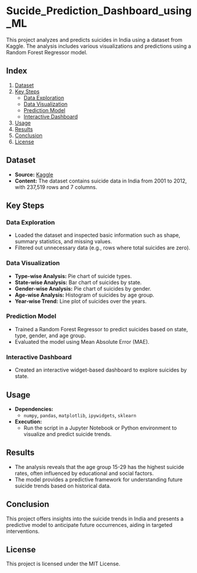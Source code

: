 # Sucide_Prediction_Dashboard_using_ML


This project analyzes and predicts suicides in India using a dataset from Kaggle. The analysis includes various visualizations and predictions using a Random Forest Regressor model.

## Index

1. [Dataset](#dataset)
2. [Key Steps](#key-steps)
   - [Data Exploration](#data-exploration)
   - [Data Visualization](#data-visualization)
   - [Prediction Model](#prediction-model)
   - [Interactive Dashboard](#interactive-dashboard)
3. [Usage](#usage)
4. [Results](#results)
5. [Conclusion](#conclusion)
6. [License](#license)

## Dataset

- **Source:** [Kaggle](https://www.kaggle.com/datasets/rajanand/suicides-in-india)
- **Content:** The dataset contains suicide data in India from 2001 to 2012, with 237,519 rows and 7 columns.

## Key Steps

### Data Exploration
   - Loaded the dataset and inspected basic information such as shape, summary statistics, and missing values.
   - Filtered out unnecessary data (e.g., rows where total suicides are zero).

### Data Visualization
   - **Type-wise Analysis:** Pie chart of suicide types.
   - **State-wise Analysis:** Bar chart of suicides by state.
   - **Gender-wise Analysis:** Pie chart of suicides by gender.
   - **Age-wise Analysis:** Histogram of suicides by age group.
   - **Year-wise Trend:** Line plot of suicides over the years.

### Prediction Model
   - Trained a Random Forest Regressor to predict suicides based on state, type, gender, and age group.
   - Evaluated the model using Mean Absolute Error (MAE).

### Interactive Dashboard
   - Created an interactive widget-based dashboard to explore suicides by state.

## Usage

- **Dependencies:** 
  - `numpy`, `pandas`, `matplotlib`, `ipywidgets`, `sklearn`
- **Execution:** 
  - Run the script in a Jupyter Notebook or Python environment to visualize and predict suicide trends.

## Results

- The analysis reveals that the age group 15-29 has the highest suicide rates, often influenced by educational and social factors.
- The model provides a predictive framework for understanding future suicide trends based on historical data.

## Conclusion

This project offers insights into the suicide trends in India and presents a predictive model to anticipate future occurrences, aiding in targeted interventions.

## License

This project is licensed under the MIT License.
